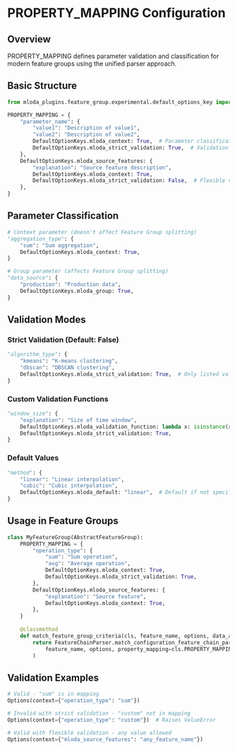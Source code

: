 # PROPERTY_MAPPING Configuration

## Overview

PROPERTY_MAPPING defines parameter validation and classification for modern feature groups using the unified parser approach.

## Basic Structure

``` python
from mloda_plugins.feature_group.experimental.default_options_key import DefaultOptionKeys

PROPERTY_MAPPING = {
    "parameter_name": {
        "value1": "Description of value1",
        "value2": "Description of value2",
        DefaultOptionKeys.mloda_context: True,  # Parameter classification
        DefaultOptionKeys.mloda_strict_validation: True,  # Validation mode
    },
    DefaultOptionKeys.mloda_source_features: {
        "explanation": "Source feature description",
        DefaultOptionKeys.mloda_context: True,
        DefaultOptionKeys.mloda_strict_validation: False,  # Flexible validation
    },
}
```

## Parameter Classification

``` python
# Context parameter (doesn't affect Feature Group splitting)
"aggregation_type": {
    "sum": "Sum aggregation",
    DefaultOptionKeys.mloda_context: True,
}

# Group parameter (affects Feature Group splitting)  
"data_source": {
    "production": "Production data",
    DefaultOptionKeys.mloda_group: True,
}
```

## Validation Modes

### Strict Validation (Default: False)
``` python
"algorithm_type": {
    "kmeans": "K-means clustering",
    "dbscan": "DBSCAN clustering", 
    DefaultOptionKeys.mloda_strict_validation: True,  # Only listed values allowed
}
```

### Custom Validation Functions
``` python
"window_size": {
    "explanation": "Size of time window",
    DefaultOptionKeys.mloda_validation_function: lambda x: isinstance(x, int) and x > 0,
    DefaultOptionKeys.mloda_strict_validation: True,
}
```

### Default Values
``` python
"method": {
    "linear": "Linear interpolation",
    "cubic": "Cubic interpolation",
    DefaultOptionKeys.mloda_default: "linear",  # Default if not specified
}
```

## Usage in Feature Groups

``` python
class MyFeatureGroup(AbstractFeatureGroup):
    PROPERTY_MAPPING = {
        "operation_type": {
            "sum": "Sum operation",
            "avg": "Average operation",
            DefaultOptionKeys.mloda_context: True,
            DefaultOptionKeys.mloda_strict_validation: True,
        },
        DefaultOptionKeys.mloda_source_features: {
            "explanation": "Source feature",
            DefaultOptionKeys.mloda_context: True,
        },
    }
    
    @classmethod
    def match_feature_group_criteria(cls, feature_name, options, data_access_collection=None):
        return FeatureChainParser.match_configuration_feature_chain_parser(
            feature_name, options, property_mapping=cls.PROPERTY_MAPPING
        )
```

## Validation Examples

``` python
# Valid - "sum" is in mapping
Options(context={"operation_type": "sum"})

# Invalid with strict validation - "custom" not in mapping  
Options(context={"operation_type": "custom"})  # Raises ValueError

# Valid with flexible validation - any value allowed
Options(context={"mloda_source_features": "any_feature_name"})
```